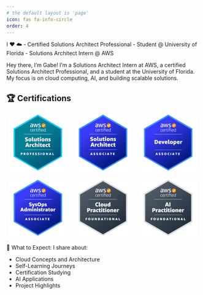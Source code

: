 ```yaml
---
# the default layout is 'page'
icon: fas fa-info-circle
order: 4
---
```

I ❤️ ☁️ - Certified Solutions Architect Professional  - Student @ University of Florida -  Solutions Architect Intern @ AWS 

Hey there, I’m Gabe! I’m a Solutions Architect Intern at AWS, a certified Solutions Architect Professional, and a student at the University of Florida. My focus is on cloud computing, AI, and building scalable solutions.

## 🏆 Certifications

<div style="display: flex; flex-wrap: wrap; gap: 20px; justify-content: center; margin: 20px 0;">
    <img src="/assets/images/SAP.png" alt="AWS Solutions Architect Professional" width="150"/>
    <img src="/assets/images/SAA.webp" alt="AWS Solutions Architect Associate" width="150"/>
    <img src="/assets/images/Dev.webp" alt="AWS Developer Associate" width="150"/>
    <img src="/assets/images/SysOps.png" alt="AWS SysOps Administrator" width="150"/>
    <img src="/assets/images/CCP.png" alt="AWS Cloud Practitioner" width="150"/>
    <img src="/assets/images/AIF.png" alt="AWS AI Fundamentals" width="150"/>
</div>

🌟 What to Expect: I share about:

- Cloud Concepts and Architecture
- Self-Learning Journeys
- Certification Studying
- AI Applications
- Project Highlights
